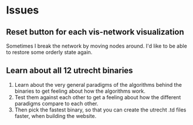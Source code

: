 # Issues

## Reset button for each vis-network visualization

Sometimes I break the network by moving nodes around. I'd like to be able to restore some orderly state again.

## Learn about all 12 utrecht binaries

1. Learn about the very general paradigms of the algorithms behind the binaries to get feeling about how the algorithms work.
2. Test them against each other to get a feeling about how the different paradigms compare to each other.
3. Then pick the fastest binary, so that you can create the utrecht .td files faster, when building the website.
